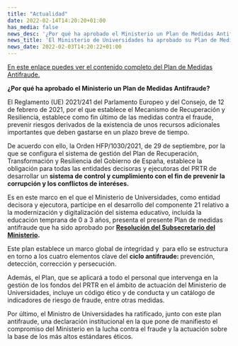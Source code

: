 ```yaml
---
title: "Actualidad"
date: 2022-02-14T14:20:20+01:00
has_media: false
news_desc: '¿Por qué ha aprobado el Ministerio un Plan de Medidas Antifraude?'
news_title: 'El Ministerio de Universidades ha aprobado su Plan de Medidas Antifraude como entidad decisora y ejecutora del Plan de Recuperación, Transformación y Resiliencia (PRTR).'
news_date: 2022-02-03T14:20:22+01:00
---
```

<p><a title="Ir a 'Plan de medidas antifraude PRTR'" href="https://www.universidades.gob.es/stfls/universidades/Prensa/ficheros/2022/PLAN_ANTIFRAUDE_PRTR.pdf" target="_blank" rel="noopener">En este enlace puedes ver el contenido completo del Plan de Medidas Antifraude.</a></p>
<p><b>&iquest;Por qu&eacute; ha aprobado el Ministerio un Plan de Medidas Antifraude?</b></p>
<p>El Reglamento (UE) 2021/241 del Parlamento Europeo y del Consejo, de 12 de febrero de 2021, por el que establece el Mecanismo de Recuperaci&oacute;n y Resiliencia, establece como fin &uacute;ltimo de las medidas contra el fraude, prevenir riesgos derivados de la existencia de unos recursos adicionales importantes que deben gastarse en un plazo breve de tiempo.</p>
<p>De acuerdo con ello, la Orden HFP/1030/2021, de 29 de septiembre,&nbsp;por la que se configura el sistema de gesti&oacute;n del Plan de Recuperaci&oacute;n, Transformaci&oacute;n y Resiliencia del Gobierno de Espa&ntilde;a, establece la obligaci&oacute;n para todas las entidades decisoras y ejecutoras del PRTR de desarrollar un<span>&nbsp;</span><b>sistema de control y cumplimiento con el fin de prevenir la corrupci&oacute;n y los conflictos de interéses.</b></p>
<p>Es en este marco en el que el Ministerio de Universidades, como entidad decisora y ejecutora, part&iacute;cipe en el desarrollo del componente 21 relativo a la modernizaci&oacute;n y digitalizaci&oacute;n del sistema educativo, incluida la educaci&oacute;n temprana de 0 a 3 a&ntilde;os, presenta el presente Plan de medidas antifraude que ha sido aprobado por<span>&nbsp;</span><b><a title="Ir a 'Resoluci&oacute;n del Subsecretario del Ministerio sobre Plan de medidas antifraude'" href="https://www.universidades.gob.es/stfls/universidades/Prensa/ficheros/2022/report_RESOLUCION_APROBACION_PLAN.pdf" target="_blank" rel="noopener">Resoluci&oacute;n del Subsecretario del Ministerio</a>.</b></p>
<p>Este plan establece un marco global de integridad y&nbsp; para ello se estructura en torno a los cuatro elementos clave del<span>&nbsp;</span><b>ciclo antifraude:</b><b>&nbsp;</b>prevenci&oacute;n, detecci&oacute;n, correcci&oacute;n y persecuci&oacute;n.</p>
<p>Adem&aacute;s, el Plan, que se aplicar&aacute; a todo el personal que intervenga en la gesti&oacute;n de los fondos del PRTR en el &aacute;mbito de actuaci&oacute;n del Ministerio de Universidades, incluye un c&oacute;digo &eacute;tico y de conducta y un cat&aacute;logo de indicadores de riesgo de fraude, entre otras medidas.</p>
<p>Por &uacute;ltimo, el Ministro de Universidades ha ratificado, junto con este plan antifraude, una declaraci&oacute;n institucional en la que pone de manifiesto el compromiso del Ministerio en la lucha contra el fraude y la actuaci&oacute;n sobre la base de los m&aacute;s altos est&aacute;ndares &eacute;ticos.</p>